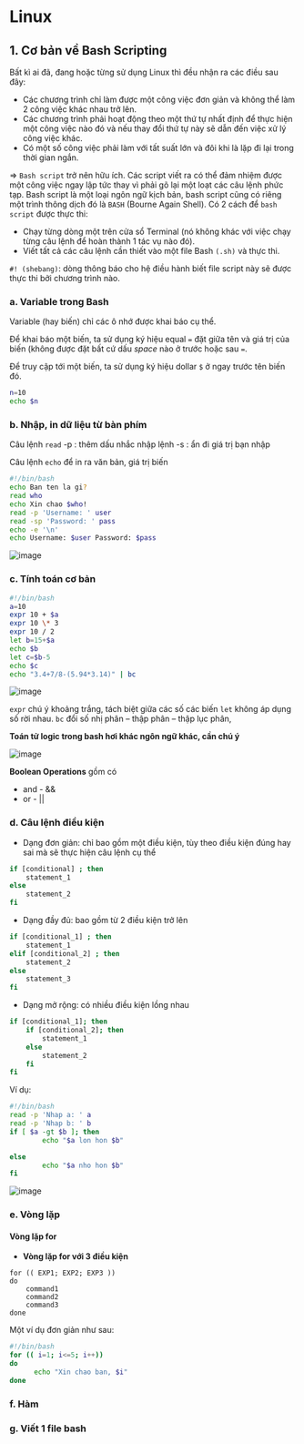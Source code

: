 # Linux 
## 1. Cơ bản về Bash Scripting
Bất kì ai đã, đang hoặc từng sử dụng Linux thì đều nhận ra các điều sau đây:
  - Các chương trình chỉ làm được một công việc đơn giản và không thể làm 2 công việc khác nhau trở lên.
  - Các chương trình phải hoạt động theo một thứ tự nhất định để thực hiện một công việc nào đó và nếu thay đổi thứ tự này sẽ dẫn đến việc xử lý công việc khác.
  - Có một số công việc phải làm với tất suất lớn và đôi khi là lặp đi lại trong thời gian ngắn.

=> `Bash script` trở nên hữu ích. Các script viết ra có thể đảm nhiệm được một công việc ngay lập tức thay vì phải gõ lại một loạt các câu lệnh phức tạp.
Bash script là một loại ngôn ngữ kịch bản, bash script cũng có riêng một trình thông dịch đó là `BASH` (Bourne Again Shell). Có 2 cách để `bash script` được thực thi:
  - Chạy từng dòng một trên cửa sổ Terminal (nó không khác với việc chạy từng câu lệnh để hoàn thành 1 tác vụ nào đó).
  - Viết tất cả các câu lệnh cần thiết vào một file Bash `(.sh)` và thực thi.
 
`#! (shebang)`: dòng thông báo cho hệ điều hành biết file script này sẽ được thực thi bởi chương trình nào.

### a. Variable trong Bash
Variable (hay biến) chỉ các ô nhớ được khai báo cụ thể.

Để khai báo một biến, ta sử dụng ký hiệu equal `=` đặt giữa tên và giá trị của biến (không được đặt bất cứ dấu *space* nào ở trước hoặc sau `=`.

Để truy cập tới một biến, ta sử dụng ký hiệu dollar `$` ở ngay trước tên biến đó.
```bash
n=10
echo $n
```
### b. Nhập, in dữ liệu từ bàn phím 
Câu lệnh `read`
-p : thêm dấu nhắc nhập lệnh -s : ẩn đi giá trị bạn nhập

Câu lệnh `echo` để in ra văn bản, giá trị biến

```bash
#!/bin/bash
echo Ban ten la gi?
read who
echo Xin chao $who!
read -p 'Username: ' user
read -sp 'Password: ' pass
echo -e '\n'
echo Username: $user Password: $pass
```
![image](https://user-images.githubusercontent.com/54978467/134796158-a829ac2d-7a1c-49d9-ab8f-820a682eb8af.png)

### c. Tính toán cơ bản
```bash
#!/bin/bash
a=10
expr 10 + $a
expr 10 \* 3
expr 10 / 2
let b=15+$a
echo $b
let c=$b-5
echo $c
echo "3.4+7/8-(5.94*3.14)" | bc
```
![image](https://user-images.githubusercontent.com/54978467/134798462-0473efe4-0bc7-41fd-bee0-feb83028ed89.png)

`expr` chú ý khoảng trắng, tách biệt giữa các số các biến 
`let` không áp dụng số rời nhau.
`bc` đổi số nhị phân – thập phân – thập lục phân,

**Toán tử logic trong bash hơi khác ngôn ngữ khác, cần chú ý**

![image](https://user-images.githubusercontent.com/54978467/134814543-4c219f16-f288-440c-84cc-e4b27752fe1c.png)

**Boolean Operations** gồm có
  - and - &&
  - or - ||

### d. Câu lệnh điều kiện
* Dạng đơn giản: chỉ bao gồm một điều kiện, tùy theo điều kiện đúng hay sai mà sẽ thực hiện câu lệnh cụ thể

```bash
if [conditional] ; then
    statement_1
else
    statement_2
fi
```
* Dạng đầy đủ: bao gồm từ 2 điều kiện trở lên

```bash
if [conditional_1] ; then
    statement_1
elif [conditional_2] ; then
    statement_2
else
    statement_3
fi
```

* Dạng mở rộng: có nhiều điều kiện lồng nhau

```bash
if [conditional_1]; then
    if [conditional_2]; then
        statement_1
    else
        statement_2
    fi
fi
```
Ví dụ:
```bash
#!/bin/bash
read -p 'Nhap a: ' a
read -p 'Nhap b: ' b
if [ $a -gt $b ]; then
        echo "$a lon hon $b"

else
        echo "$a nho hon $b"
fi
```
![image](https://user-images.githubusercontent.com/54978467/134799570-51a57d8d-eb04-4cac-8c39-c36f467a23d0.png)

### e. Vòng lặp
#### Vòng lặp for
  - **Vòng lặp for với 3 điều kiện**
  ```
  for (( EXP1; EXP2; EXP3 ))
  do
      command1
      command2
      command3
  done
  ```
  
  Một ví dụ đơn giản như sau:
  
  ```bash
  #!/bin/bash
  for (( i=1; i<=5; i++))
  do
        echo "Xin chao ban, $i"
  done
  ```
### f. Hàm

### g. Viết 1 file bash

